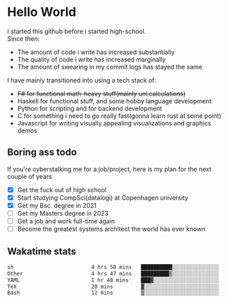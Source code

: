 # Hello World

I started this github before i started high-school.  
Since then:
- The amount of code i write has increased substantially
- The quality of code i write has increased marginally
- The amount of swearing in my commit logs has stayed the same

I have mainly transitioned into using a tech stack of:
- ~~F# for functional math-heavy stuff(mainly uni calculations)~~
- Haskell for functional stuff, and some hobby language development
- Python for scripting and for backend development
- C for something i need to go really fast(gonna learn rust at some point)
- Javascript for writing visually appealing visualizations and graphics demos

## Boring ass todo
If you're cyberstalking me for a job/project, here is my plan for the next couple of years
- [x] Get the fuck out of high school
- [x] Start studying CompSci(datalogi) at Copenhagen university
- [x] Get my Bsc. degree in 2021
- [ ] Get my Masters degree in 2023
- [ ] Get a job and work full-time again
- [ ] Become the greatest systems architect the world has ever known

## Wakatime stats
<!--START_SECTION:waka-->

```txt
sh                         4 hrs 58 mins   ██████████░░░░░░░░░░░░░░░   39.50 %
Other                      4 hrs 47 mins   █████████▒░░░░░░░░░░░░░░░   37.99 %
YAML                       1 hr 48 mins    ███▓░░░░░░░░░░░░░░░░░░░░░   14.31 %
TeX                        20 mins         ▓░░░░░░░░░░░░░░░░░░░░░░░░   02.70 %
Bash                       12 mins         ▒░░░░░░░░░░░░░░░░░░░░░░░░   01.59 %
```

<!--END_SECTION:waka-->

